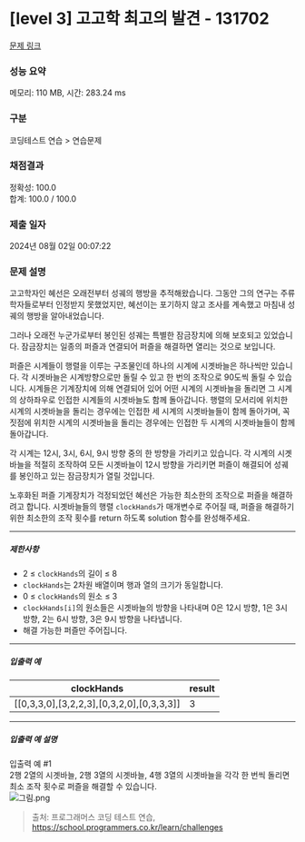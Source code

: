 # [level 3] 고고학 최고의 발견 - 131702 

[문제 링크](https://school.programmers.co.kr/learn/courses/30/lessons/131702) 

### 성능 요약

메모리: 110 MB, 시간: 283.24 ms

### 구분

코딩테스트 연습 > 연습문제

### 채점결과

정확성: 100.0<br/>합계: 100.0 / 100.0

### 제출 일자

2024년 08월 02일 00:07:22

### 문제 설명

<p>고고학자인 혜선은 오래전부터 성궤의 행방을 추적해왔습니다. 그동안 그의 연구는 주류 학자들로부터 인정받지 못했었지만, 혜선이는 포기하지 않고 조사를 계속했고 마침내 성궤의 행방을 알아내었습니다.</p>

<p>그러나 오래전 누군가로부터 봉인된 성궤는 특별한 잠금장치에 의해 보호되고 있었습니다. 잠금장치는 일종의 퍼즐과 연결되어 퍼즐을 해결하면 열리는 것으로 보입니다.</p>

<p>퍼즐은 시계들이 행렬을 이루는 구조물인데 하나의 시계에 시곗바늘은 하나씩만 있습니다. 각 시곗바늘은 시계방향으로만 돌릴 수 있고 한 번의 조작으로 90도씩 돌릴 수 있습니다. 시계들은 기계장치에 의해 연결되어 있어 어떤 시계의 시곗바늘을 돌리면 그 시계의 상하좌우로 인접한 시계들의 시곗바늘도 함께 돌아갑니다. 행렬의 모서리에 위치한 시계의 시곗바늘을 돌리는 경우에는 인접한 세 시계의 시곗바늘들이 함께 돌아가며, 꼭짓점에 위치한 시계의 시곗바늘을 돌리는 경우에는 인접한 두 시계의 시곗바늘들이 함께 돌아갑니다.</p>

<p>각 시계는 12시, 3시, 6시, 9시 방향 중의 한 방향을 가리키고 있습니다. 각 시계의 시곗바늘을 적절히 조작하여 모든 시곗바늘이 12시 방향을 가리키면 퍼즐이 해결되어 성궤를 봉인하고 있는 잠금장치가 열릴 것입니다.</p>

<p>노후화된 퍼즐 기계장치가 걱정되었던 혜선은 가능한 최소한의 조작으로 퍼즐을 해결하려고 합니다. 시곗바늘들의 행렬 <code>clockHands</code>가 매개변수로 주어질 때, 퍼즐을 해결하기 위한 최소한의 조작 횟수를 return 하도록 solution 함수를 완성해주세요.</p>

<hr>

<h5>제한사항</h5>

<ul>
<li>2 ≤ <code>clockHands</code>의 길이 ≤ 8</li>
<li><code>clockHands</code>는 2차원 배열이며 행과 열의 크기가 동일합니다.</li>
<li>0 ≤ <code>clockHands</code>의 원소 ≤ 3</li>
<li><code>clockHands[i]</code>의 원소들은 시곗바늘의 방향을 나타내며 0은 12시 방향, 1은 3시 방향, 2는 6시 방향, 3은 9시 방향을 나타냅니다.</li>
<li>해결 가능한 퍼즐만 주어집니다.</li>
</ul>

<hr>

<h5>입출력 예</h5>
<table class="table">
        <thead><tr>
<th>clockHands</th>
<th>result</th>
</tr>
</thead>
        <tbody><tr>
<td>[[0,3,3,0],[3,2,2,3],[0,3,2,0],[0,3,3,3]]</td>
<td>3</td>
</tr>
</tbody>
      </table>
<hr>

<h5>입출력 예 설명</h5>

<p>입출력 예 #1<br>
2행 2열의 시곗바늘, 2행 3열의 시곗바늘, 4행 3열의 시곗바늘을 각각 한 번씩 돌리면 최소 조작 횟수로 퍼즐을 해결할 수 있습니다.<br>
<img src="https://grepp-programmers.s3.ap-northeast-2.amazonaws.com/files/production/e5622019-c4b1-4306-b72d-3efe1d3c62d3/%EA%B7%B8%EB%A6%BC.png" title="" alt="그림.png"></p>


> 출처: 프로그래머스 코딩 테스트 연습, https://school.programmers.co.kr/learn/challenges